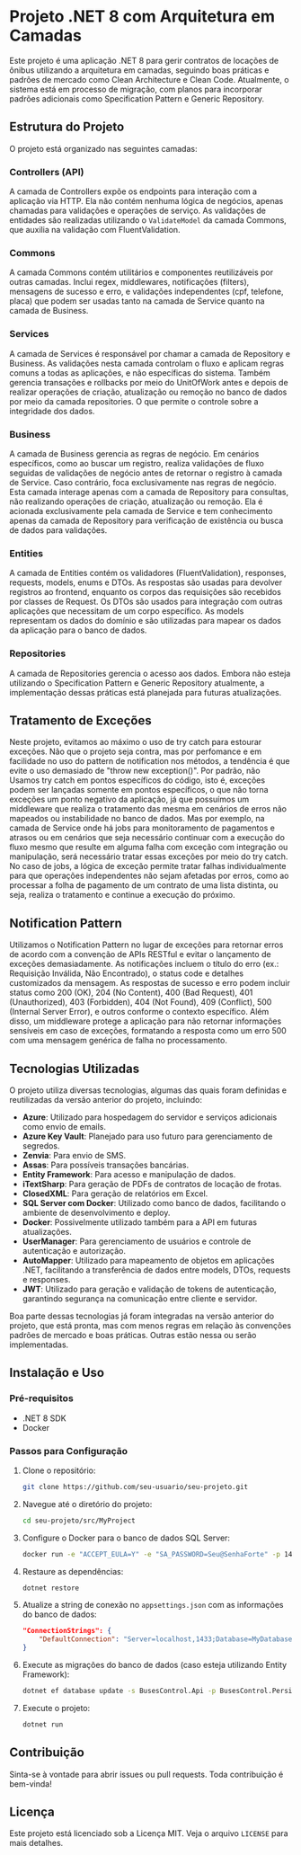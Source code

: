 # Projeto .NET 8 com Arquitetura em Camadas

Este projeto é uma aplicação .NET 8 para gerir contratos de locações de ônibus utilizando a arquitetura em camadas, seguindo boas práticas e padrões de mercado como Clean Architecture e Clean Code. Atualmente, o sistema está em processo de migração, com planos para incorporar padrões adicionais como Specification Pattern e Generic Repository.

## Estrutura do Projeto

O projeto está organizado nas seguintes camadas:

### Controllers (API)

A camada de Controllers expõe os endpoints para interação com a aplicação via HTTP. Ela não contém nenhuma lógica de negócios, apenas chamadas para validações e operações de serviço. As validações de entidades são realizadas utilizando o `ValidateModel` da camada Commons, que auxilia na validação com FluentValidation.

### Commons

A camada Commons contém utilitários e componentes reutilizáveis por outras camadas. Inclui regex, middlewares, notificações (filters), mensagens de sucesso e erro, e validações independentes (cpf, telefone, placa) que podem ser usadas tanto na camada de Service quanto na camada de Business.

### Services

A camada de Services é responsável por chamar a camada de Repository e Business. As validações nesta camada controlam o fluxo e aplicam regras comuns a todas as aplicações, e não específicas do sistema. Também gerencia transações e rollbacks por meio do UnitOfWork antes e depois de realizar operações de criação, atualização ou remoção no banco de dados por meio da camada repositories. O que permite o controle sobre a integridade dos dados. 

### Business

A camada de Business gerencia as regras de negócio. Em cenários específicos, como ao buscar um registro, realiza validações de fluxo seguidas de validações de negócio antes de retornar o registro à camada de Service. Caso contrário, foca exclusivamente nas regras de negócio. Esta camada interage apenas com a camada de Repository para consultas, não realizando operações de criação, atualização ou remoção. Ela é acionada exclusivamente pela camada de Service e tem conhecimento apenas da camada de Repository para verificação de existência ou busca de dados para validações.

### Entities

A camada de Entities contém os validadores (FluentValidation), responses, requests, models, enums e DTOs. As respostas são usadas para devolver registros ao frontend, enquanto os corpos das requisições são recebidos por classes de Request. Os DTOs são usados para integração com outras aplicações que necessitam de um corpo específico. As models representam os dados do domínio e são utilizadas para mapear os dados da aplicação para o banco de dados.

### Repositories

A camada de Repositories gerencia o acesso aos dados. Embora não esteja utilizando o Specification Pattern e Generic Repository atualmente, a implementação dessas práticas está planejada para futuras atualizações.

## Tratamento de Exceções

Neste projeto, evitamos ao máximo o uso de try catch para estourar exceções. Não que o projeto seja contra, mas por perfomance e em facilidade no uso do pattern de notification nos métodos, a tendência é que evite o uso demasiado de "throw new exception()". Por padrão, não Usamos try catch em pontos específicos do código, isto é, exceções podem ser lançadas somente em pontos específicos, o que não torna exceções um ponto negativo da aplicação,  já que possuímos um middleware que realiza o tratamento das mesma em cenários de erros não mapeados ou instabilidade no banco de dados. Mas por exemplo, na camada de Service onde há jobs para monitoramento de pagamentos e atrasos ou em cenários que seja necessário continuar com a execução do fluxo mesmo que resulte em alguma falha com exceção com integração ou manipulação, será necessário tratar essas exceções por meio do try catch. No caso de jobs, a lógica de exceção permite tratar falhas individualmente para que operações independentes não sejam afetadas por erros, como ao processar a folha de pagamento de um contrato de uma lista distinta, ou seja, realiza o tratamento e continue a execução do próximo. 

## Notification Pattern

Utilizamos o Notification Pattern no lugar de exceções para retornar erros de acordo com a convenção de APIs RESTful e evitar o lançamento de exceções demasiadamente. As notificações incluem o título do erro (ex.: Requisição Inválida, Não Encontrado), o status code e detalhes customizados da mensagem. As respostas de sucesso e erro podem incluir status como 200 (OK), 204 (No Content), 400 (Bad Request), 401 (Unauthorized), 403 (Forbidden), 404 (Not Found), 409 (Conflict), 500 (Internal Server Error), e outros conforme o contexto específico. Além disso, um middleware protege a aplicação para não retornar informações sensíveis em caso de exceções, formatando a resposta como um erro 500 com uma mensagem genérica de falha no processamento.

## Tecnologias Utilizadas

O projeto utiliza diversas tecnologias, algumas das quais foram definidas e reutilizadas da versão anterior do projeto, incluindo:

- **Azure**: Utilizado para hospedagem do servidor e serviços adicionais como envio de emails.
- **Azure Key Vault**: Planejado para uso futuro para gerenciamento de segredos.
- **Zenvia**: Para envio de SMS.
- **Assas**: Para possíveis transações bancárias.
- **Entity Framework**: Para acesso e manipulação de dados.
- **iTextSharp**: Para geração de PDFs de contratos de locação de frotas.
- **ClosedXML**: Para geração de relatórios em Excel.
- **SQL Server com Docker**: Utilizado como banco de dados, facilitando o ambiente de desenvolvimento e deploy.
- **Docker**: Possivelmente utilizado também para a API em futuras atualizações.
- **UserManager**: Para gerenciamento de usuários e controle de autenticação e autorização.
- **AutoMapper**: Utilizado para mapeamento de objetos em aplicações .NET, facilitando a transferência de dados entre models, DTOs, requests e responses.
- **JWT**: Utilizado para geração e validação de tokens de autenticação, garantindo segurança na comunicação entre cliente e servidor.

Boa parte dessas tecnologias já foram integradas na versão anterior do projeto, que está pronta, mas com menos regras em relação às convenções padrões de mercado e boas práticas. Outras estão nessa ou serão implementadas.

## Instalação e Uso

### Pré-requisitos

- .NET 8 SDK
- Docker

### Passos para Configuração

1. Clone o repositório:
    ```sh
    git clone https://github.com/seu-usuario/seu-projeto.git
    ```

2. Navegue até o diretório do projeto:
    ```sh
    cd seu-projeto/src/MyProject
    ```

3. Configure o Docker para o banco de dados SQL Server:
    ```sh
    docker run -e "ACCEPT_EULA=Y" -e "SA_PASSWORD=Seu@SenhaForte" -p 1433:1433 --name sqlserver -d mcr.microsoft.com/mssql/server:2019-latest
    ```

4. Restaure as dependências:
    ```sh
    dotnet restore
    ```

5. Atualize a string de conexão no `appsettings.json` com as informações do banco de dados:
    ```json
    "ConnectionStrings": {
        "DefaultConnection": "Server=localhost,1433;Database=MyDatabase;User Id=sa;Password=Seu@SenhaForte;"
    }
    ```

6. Execute as migrações do banco de dados (caso esteja utilizando Entity Framework):
    ```sh
    dotnet ef database update -s BusesControl.Api -p BusesControl.Persistence
    ```

7. Execute o projeto:
    ```sh
    dotnet run
    ```

## Contribuição

Sinta-se à vontade para abrir issues ou pull requests. Toda contribuição é bem-vinda!

## Licença

Este projeto está licenciado sob a Licença MIT. Veja o arquivo `LICENSE` para mais detalhes.
